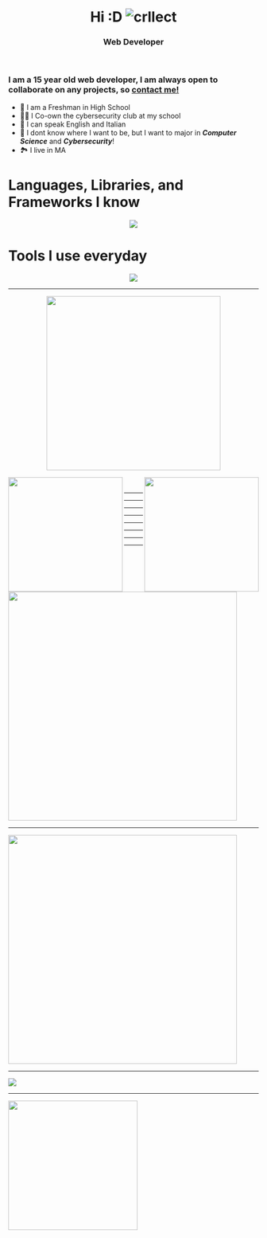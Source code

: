 <!-- used colors: 24410c, e70052, 25252a, 141414, ce244c -->
<h1 align="center">
	<strong>
		Hi :D
	</strong>
	<img src="https://komarev.com/ghpvc/?username=crllect&color=10244c&style=for-the-badge&label=Bugs+In+My+Code" alt="crllect" /></h1>
<h3 align="center">Web Developer</h3>

<br />

### I am a 15 year old web developer, I am always open to collaborate on any projects, so [contact me!](https://discord.com/users/713488984596021291) <!-- In the future, maybe make a contact page with my emails and such -->

- 🏫 I am a Freshman in High School
- 👨‍💻 I Co-own the cybersecurity club at my school
- 📙 I can speak English and Italian
- 🔭 I dont know where I want to be, but I want to major in _**Computer Science**_ and _**Cybersecurity**_!
- 🏞️ I live in MA

# Languages, Libraries, and Frameworks I know
<p align="center">
  <a href="https://skillicons.dev">
    <img src="https://skillicons.dev/icons?i=java,html,js,css,nodejs,py,scss,md,lua,ts,bash,react,nextjs,git,robloxstudio,npm,bun  " />
  </a>
</p>

# Tools I use everyday
<p align="center">
  <a href="https://skillicons.dev">
    <img src="https://skillicons.dev/icons?i=aws,vim,discord,notion,vscode,vscodium,windows,linux,ubuntu,arch,blender,github,apple,eclipse,emacs,mastodon,kali,nix,pycharm,raspberrypi,mint,neovim,vercel,idea  " />
  </a>
</p>

---

<p align="center">
  <a href="https://lanyard.cnrad.dev">
    <img height=350 src="https://lanyard.cnrad.dev/api/713488984596021291" />
  </a>
</p>

<a href="https://github.com/anuraghazra/github-readme-stats">
  <img height=230 align="left" src="https://github-readme-stats.vercel.app/api?username=crllect&title_color=e70052&text_color=e70052&icon_color=e70052&border_color=e70052&bg_color=130,141415,060607&border_radius=5)](https://github.com/anuraghazra/github-readme-stats" />
</a>
<a href="https://github.com/anuraghazra/convoychat">
  <img height=230 align="right" src="https://github-readme-stats.vercel.app/api/top-langs/?username=crllect&title_color=e70052&text_color=e70052&icon_color=e70052&border_color=e70052&bg_color=130,141415,060607&border_radius=5)](https://github.com/anuraghazra/github-readme-stats" />
</a>
<br>

---
---
---
---
---
---
---
---

<img height=460 align="center" src="https://github-readme-streak-stats.herokuapp.com/?user=crllect&theme=dark&no-bg=true" />

---

<img height=460 align="center" src="https://streak-stats.demolab.com?user=crllect&theme=dark&hide_border=false&date_format=M%20j%5B%2C%20Y%5D&mode=weekly" />

---

<img align="center" src="https://github-profile-trophy.vercel.app/?username=crllect&no-bg=true" />

---

<a href="https://spotify-github-profile.vercel.app/api/view.svg?uid=kn3172mlbiupmgnm6b5z0nz7v&redirect=true">
  <img height=260 align="center" src="https://spotify-github-profile.vercel.app/api/view.svg?uid=kn3172mlbiupmgnm6b5z0nz7v&cover_image=true&theme=novatorem&show_offline=true&background_color=25252a&interchange=false&bar_color=e70052&bar_color_cover=false" />
</a>
